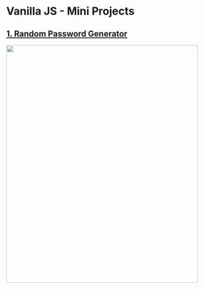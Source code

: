 # Vanilla JS - Mini Projects

## [1. Random Password Generator](./random-password-generator)

<img src = "https://user-images.githubusercontent.com/76716519/131452888-a677f698-a582-4075-9e77-3b90a88714f6.gif" width="100%" height="40%">
